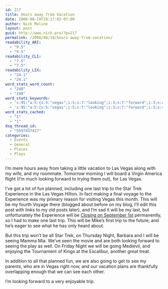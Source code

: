 ```yaml
---
id: 217
title: Hours away from Vacation
date: 2008-08-19T19:17:02-07:00
author: Nick Moline
layout: post
guid: http://www.nick.pro/?p=217
permalink: /2008/08/19/hours-away-from-vacation/
readability_ARI:
  - "9.5"
  - "9.5"
readability_CLI:
  - "7.5"
  - "7.5"
readability_LIX:
  - "24.1"
  - "24.1"
word_stats_word_count:
  - "248"
  - "248"
word_stats_keywords:
  - 's:95:"a:5:{s:5:"vegas";i:5;s:7:"looking";i:3;s:7:"forward";i:3;s:4:"trip";i:5;s:10:"experience";i:3;}";'
  - 's:95:"a:5:{s:5:"vegas";i:5;s:7:"looking";i:3;s:7:"forward";i:3;s:4:"trip";i:5;s:10:"experience";i:3;}";'
word_stats_cached:
  - "1"
  - "1"
dsq_thread_id:
  - "5597437427"
categories:
  - Events
  - General
  - Places
  - Plays
---
```

I&#8217;m mere hours away from taking a little vacation to Las Vegas along with my wife, and my roommate. Tomorrow morning I will board a Virgin America flight (I&#8217;m much looking forward to trying them out), for Las Vegas.

I&#8217;ve got a lot of fun planned, including one last trip to the Star Trek Experience in the Las Vegas Hilton. In fact making a final voyage to the Experience was my <span class="removed_link" title="http://www.holodeck3.com/event/2008/08/21/holodeck-3-meetup-star-trek-experience">primary reason</span> for visiting Vegas this month. This will be my fourth Voyage there (blogged about before on my blog, I&#8217;ll edit this post with links to my old posts later), and I&#8217;m sad it will be my last, but unfortunately the Experience will be [Closing on September 1st](http://trekmovie.com/2008/06/29/star-trek-the-experience-closing-in-september/) permanently, so I had to make one last trip. This will be Mike&#8217;s first trip to the future, and he&#8217;s eager to see what he has only heard about.

But this trip won&#8217;t be all Star Trek, on Thursday Night, Barbara and I will be seeing Mamma Mia. We&#8217;ve seen the movie and are both looking forward to seeing the play as well. On Friday Night we will be going Medievil, and enjoying the Tournament of Kings at the Excalibur, another great treat.

In addition to all that planned fun, we are also going to get to see my parents, who are in Vegas right now, and our vacation plans are thankfully overlapping enough that we can see each other.

I&#8217;m looking forward to a very enjoyable trip.